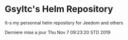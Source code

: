 # Gsyltc's Helm Repository

It-s my personnal helm repository for Jeedom and others

Derniere mise a jour Thu Nov  7 09:23:20 STD 2019
